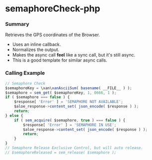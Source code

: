 # semaphoreCheck-php

### Summary

Retrieves the GPS coordinates of the Browser.
- Uses an inline callback.
- Normalizes the output.
- Makes the async call **feel** like a sync call, but it's still async.
- This is a good template for similar async calls.

### Calling Example

```javascript
// Semaphore Check
$semaphoreKey = \xan\xanAsciiSum( basename( __FILE__ ) );
$semaphore = sem_get( $semaphoreKey, 1, 0666, 1 );
if ( $semaphore === false ) {
    $response[ 'Error' ] = 'SEMAPHORE NOT AVAILABLE';
    $aloe_response->content_set( json_encode( $response ) );
    return;
} else {
    if ( sem_acquire( $semaphore, true ) === false ) {
        $response[ 'Error' ] = 'SEMAPHORE IN USE';
        $aloe_response->content_set( json_encode( $response ) );
        return;
    }
}
// Semaphore Release Exclusive Control, but will auto release.
// $semaphoreReleased = sem_release( $semaphore );
```
